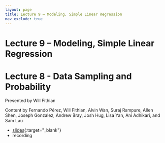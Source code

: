 ```yaml
---
layout: page
title: Lecture 9 – Modeling, Simple Linear Regression
nav_exclude: true
---
```


# Lecture 9 – Modeling, Simple Linear Regression
# Lecture 8 -  Data Sampling and Probability

Presented by Will Fithian

Content by Fernando Pérez, Will Fithian, Alvin Wan, Suraj Rampure, Allen Shen, Joseph Gonzalez, Andrew Bray, Josh Hug, Lisa Yan, Ani Adhikari, and Sam Lau
- [slides](https://docs.google.com/presentation/d/1FZJhOS8S1lCqZCRxbyys9rCZT0QxdY4hcmvZDskEHFI/edit?usp=sharing){:target="_blank"}
- recording

